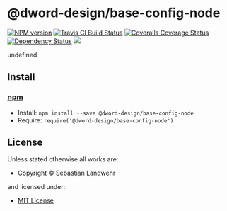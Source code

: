 <!-- TITLE/ -->

<h1>@dword-design/base-config-node</h1>

<!-- /TITLE -->


<!-- BADGES/ -->

<span class="badge-npmversion"><a href="https://npmjs.org/package/@dword-design/base-config-node" title="View this project on NPM"><img src="https://img.shields.io/npm/v/@dword-design/base-config-node.svg" alt="NPM version" /></a></span>
<span class="badge-travisci"><a href="http://travis-ci.org/dword-design/base-config-node" title="Check this project's build status on TravisCI"><img src="https://img.shields.io/travis/dword-design/base-config-node/master.svg" alt="Travis CI Build Status" /></a></span>
<span class="badge-coveralls"><a href="https://coveralls.io/r/dword-design/base-config-node" title="View this project's coverage on Coveralls"><img src="https://img.shields.io/coveralls/dword-design/base-config-node.svg" alt="Coveralls Coverage Status" /></a></span>
<span class="badge-daviddm"><a href="https://david-dm.org/dword-design/base-config-node" title="View the status of this project's dependencies on DavidDM"><img src="https://img.shields.io/david/dword-design/base-config-node.svg" alt="Dependency Status" /></a></span>
<span class="badge-shields"><a href="https://img.shields.io/badge/renovate-enabled-brightgreen.svg"><img src="https://img.shields.io/badge/renovate-enabled-brightgreen.svg" /></a></span>

<!-- /BADGES -->


<!-- DESCRIPTION/ -->

undefined

<!-- /DESCRIPTION -->


<!-- INSTALL/ -->

<h2>Install</h2>

<a href="https://npmjs.com" title="npm is a package manager for javascript"><h3>npm</h3></a>
<ul>
<li>Install: <code>npm install --save @dword-design/base-config-node</code></li>
<li>Require: <code>require('@dword-design/base-config-node')</code></li>
</ul>

<!-- /INSTALL -->


<!-- LICENSE/ -->

<h2>License</h2>

Unless stated otherwise all works are:

<ul><li>Copyright &copy; Sebastian Landwehr</li></ul>

and licensed under:

<ul><li><a href="http://spdx.org/licenses/MIT.html">MIT License</a></li></ul>

<!-- /LICENSE -->
